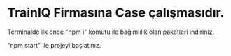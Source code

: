 # TrainIQ Firmasına Case çalışmasıdır.

Terminalde ilk önce "npm i" komutu ile bağımlılık olan paketleri indiriniz.

"npm start" ile projeyi başlatınız. 